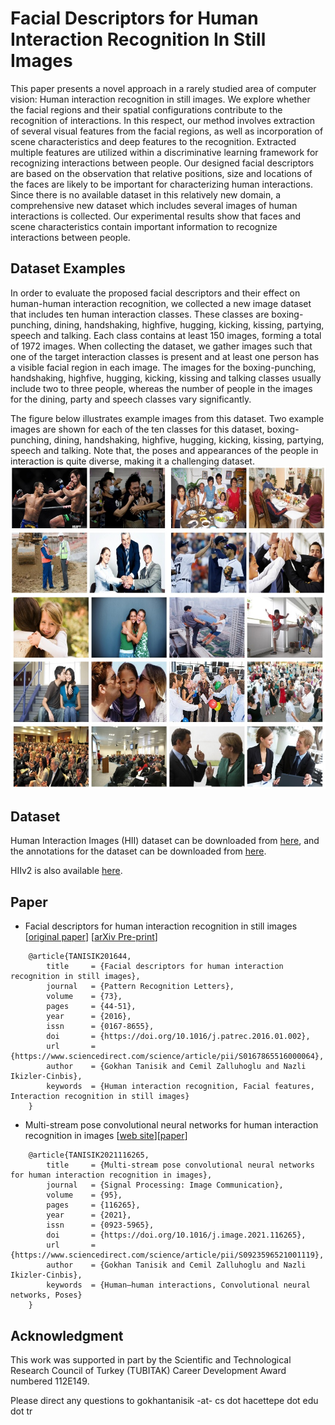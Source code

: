 # Facial Descriptors for Human Interaction Recognition In Still Images
This paper presents a novel approach in a rarely studied area of computer vision: Human interaction recognition in still images. We explore whether the facial regions and their spatial configurations contribute to the recognition of interactions. In this respect, our method involves extraction of several visual features from the facial regions, as well as incorporation of scene characteristics and deep features to the recognition. Extracted multiple features are utilized within a discriminative learning framework for recognizing interactions between people. Our designed facial descriptors are based on the observation that relative positions, size and locations of the faces are likely to be important for characterizing human interactions. Since there is no available dataset in this relatively new domain, a comprehensive new dataset which includes several images of human interactions is collected. Our experimental results show that faces and scene characteristics contain important information to recognize interactions between people.

## Dataset Examples
In order to evaluate the proposed facial descriptors and their effect on human-human interaction recognition, we collected a new image dataset that includes ten human interaction classes. These classes are boxing-punching, dining, handshaking, highfive, hugging, kicking, kissing, partying, speech and talking. Each class contains at least 150 images, forming a total of 1972 images. When collecting the dataset, we gather images such that one of the target interaction classes is present and at least one person has a visible facial region in each image. The images for the boxing-punching, handshaking, highfive, hugging, kicking, kissing and talking classes usually include two to three people, whereas the number of people in the images for the dining, party and speech classes vary significantly.

The figure below illustrates example images from this dataset. Two example images are shown for each of the ten classes for this dataset, boxing-punching, dining, handshaking, highfive, hugging, kicking, kissing, partying, speech and talking. Note that, the poses and appearances of the people in interaction is quite diverse, making it a challenging dataset.
![Image](images/hii_sample.jpg)

## Dataset
Human Interaction Images (HII) dataset can be downloaded from [here](https://vision.cs.hacettepe.edu.tr/interaction_images/Facial_Descriptors_files/facial_descriptors_dataset.zip), and the annotations for the dataset can be downloaded from [here](https://vision.cs.hacettepe.edu.tr/interaction_images/Facial_Descriptors_files/facial_descriptors_dataset_annotations.zip).

HIIv2 is also available [here](https://gtanisik.github.io/projects/hiiv2).

## Paper

* Facial descriptors for human interaction recognition in still images [[original paper](http://www.sciencedirect.com/science/article/pii/S0167865516000064)] [[arXiv Pre-print](http://arxiv.org/abs/1509.05366)]

```
    @article{TANISIK201644,
        title     = {Facial descriptors for human interaction recognition in still images},
        journal   = {Pattern Recognition Letters},
        volume    = {73},
        pages     = {44-51},
        year      = {2016},
        issn      = {0167-8655},
        doi       = {https://doi.org/10.1016/j.patrec.2016.01.002},
        url       = {https://www.sciencedirect.com/science/article/pii/S0167865516000064},
        author    = {Gokhan Tanisik and Cemil Zalluhoglu and Nazli Ikizler-Cinbis},
        keywords  = {Human interaction recognition, Facial features, Interaction recognition in still images}
    }
```

* Multi-stream pose convolutional neural networks for human interaction recognition in images [[web site](https://gtanisik.github.io/projects/hiiv2)][[paper](https://www.sciencedirect.com/science/article/pii/S0923596521001119?dgcid=author)]

```
    @article{TANISIK2021116265,
        title     = {Multi-stream pose convolutional neural networks for human interaction recognition in images},
        journal   = {Signal Processing: Image Communication},
        volume    = {95},
        pages     = {116265},
        year      = {2021},
        issn      = {0923-5965},
        doi       = {https://doi.org/10.1016/j.image.2021.116265},
        url       = {https://www.sciencedirect.com/science/article/pii/S0923596521001119},
        author    = {Gokhan Tanisik and Cemil Zalluhoglu and Nazli Ikizler-Cinbis},
        keywords  = {Human–human interactions, Convolutional neural networks, Poses}
    }
```

## Acknowledgment
This work was supported in part by the Scientific and Technological Research Council of Turkey (TUBITAK) Career Development Award numbered 112E149.

Please direct any questions to gokhantanisik -at- cs dot hacettepe dot edu dot tr
